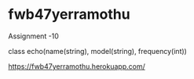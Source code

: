 # fwb47yerramothu

Assignment -10 

class echo(name(string), model(string), frequency(int))

https://fwb47yerramothu.herokuapp.com/
